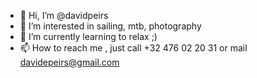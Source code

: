 - 👋 Hi, I’m @davidpeirs
- 👀 I’m interested in sailing, mtb, photography
- 🌱 I’m currently learning to relax ;)
- 📫 How to reach me , just call +32 476 02 20 31 or mail davidepeirs@gmail.com

<!---
davidpeirs/davidpeirs is a ✨ special ✨ repository because its `README.md` (this file) appears on your GitHub profile.
You can click the Preview link to take a look at your changes.
--->
